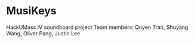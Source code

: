 # MusiKeys
HackUMass IV soundboard project
Team members: Quyen Tran, Shuyang Wang, Oliver Pang, Justin Lee

